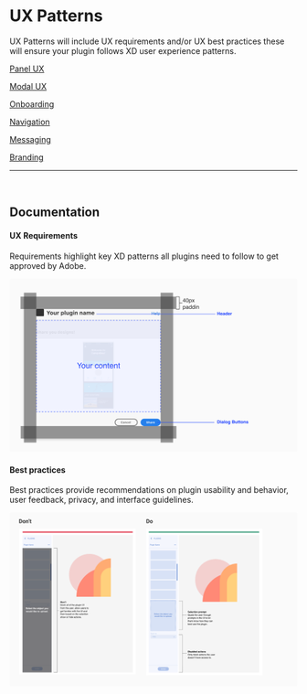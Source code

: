 # UX Patterns

UX Patterns will include UX requirements and/or UX best practices these will ensure your plugin follows XD user experience patterns.

[Panel UX](panel-ux.md)

[Modal UX](modal-ux.md)

[Onboarding](onboarding.md)

[Navigation](navigation.md)

[Messaging](messaging.md)

[Branding](branding.md)

----------

 <br />
 
## Documentation

#### UX Requirements

Requirements highlight key XD patterns all plugins need to follow to get approved by Adobe. 

![Example of specs and UX requirements](../ux-images/UX-Patterns-1-Specs.png)

#### Best practices

Best practices provide recommendations on plugin usability and behavior, user feedback, privacy, and interface guidelines. 

![Example of a UX best practice](../ux-images/UX-Patterns-2-Best-Practices.png)

